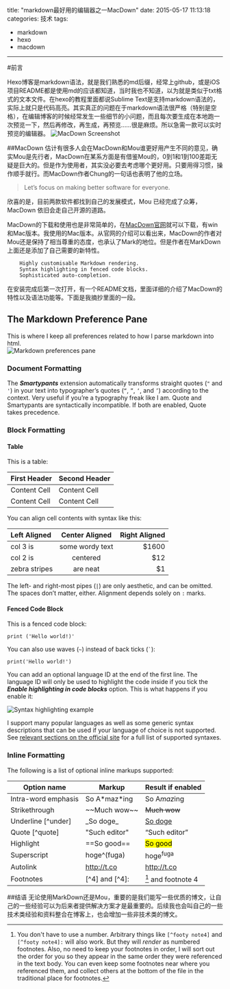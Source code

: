 title: "markdown最好用的编辑器之一MacDown"
date: 2015-05-17 11:13:18
categories: 技术
tags: 
 - markdown
 - hexo 
 - macdown
---
#前言

Hexo博客是markdown语法，就是我们熟悉的md后缀，经常上github，或是iOS项目README都是使用md的应该都知道，当时我也不知道，以为就是类似于txt格式的文本文件。在hexo的教程里面都说Sublime Text是支持markdown语法的，实际上就只是代码高亮。其实真正的问题在于markdown语法很严格（特别是空格），在编辑博客的时候经常发生一些细节的小问题，而且每次要生成在本地跑一次预览一下，然后再修改，再生成，再预览……很是麻烦。所以急需一款可以实时预览的编辑器。
![MacDown Screenshot](http://d.pr/i/10UGP+)
<!--more-->
##MacDown
估计有很多人会在MacDown和Mou谁更好用产生不同的意见，确实Mou是先行者，MacDown在某系方面是有借鉴Mou的，0到1和1到100差距无疑是巨大的。但是作为使用者，其实没必要去考虑哪个更好用。只要用得习惯，操作顺手就行。而MacDown作者Chung的一句话也表明了他的立场。
> Let’s focus on making better software for everyone.

欣喜的是，目前两款软件都找到自己的发展模式，Mou 已经完成了众筹，MacDown 依旧会走自己开源的道路。

MacDown的下载和使用也是非常简单的，在[MacDown官网](http://macdown.uranusjr.com/)就可以下载，有win和Mac版本。我使用的Mac版本。从官网的介绍可以看出来，MacDown的作者对Mou还是保持了相当尊重的态度，也承认了Mark的地位。但是作者在MarkDown上面还是添加了自己需要的新特性。
```
	Highly customisable Markdown rendering.
	Syntax highlighting in fenced code blocks.
	Sophisticated auto-completion.
```
在安装完成后第一次打开，有一个README文档，里面详细的介绍了MacDown的特性以及语法功能等。下面是我摘抄里面的一段。



## <a name="markdown-pane"></a>The Markdown Preference Pane
This is where I keep all preferences related to how I parse markdown into html.  
![Markdown preferences pane](http://d.pr/i/RQEi+)

### Document Formatting
The ***Smartypants*** extension automatically transforms straight quotes (`"` and `'`) in your text into typographer’s quotes (`“`, `”`, `‘`, and `’`) according to the context. Very useful if you’re a typography freak like I am. Quote and Smartypants are syntactically incompatible. If both are enabled, Quote takes precedence.


### Block Formatting

#### Table

This is a table:

First Header  | Second Header
------------- | -------------
Content Cell  | Content Cell
Content Cell  | Content Cell

You can align cell contents with syntax like this:

| Left Aligned  | Center Aligned  | Right Aligned |
|:------------- |:---------------:| -------------:|
| col 3 is      | some wordy text |         $1600 |
| col 2 is      | centered        |           $12 |
| zebra stripes | are neat        |            $1 |

The left- and right-most pipes (`|`) are only aesthetic, and can be omitted. The spaces don’t matter, either. Alignment depends solely on `:` marks.

#### <a name="fenced-code-block">Fenced Code Block</a>

This is a fenced code block:

```
print ('Hello world!)'
```

You can also use waves (`~`) instead of back ticks (`` ` ``):

~~~
print('Hello world!')
~~~


You can add an optional language ID at the end of the first line. The language ID will only be used to highlight the code inside if you tick the ***Enable highlighting in code blocks*** option. This is what happens if you enable it:

![Syntax highlighting example](http://d.pr/i/9HM6+)

I support many popular languages as well as some generic syntax descriptions that can be used if your language of choice is not supported. See [relevant sections on the official site](http://macdown.uranusjr.com/features/) for a full list of supported syntaxes.


### Inline Formatting

The following is a list of optional inline markups supported:

Option name         | Markup           | Result if enabled     |
--------------------|------------------|-----------------------|
Intra-word emphasis | So A\*maz\*ing   | So A<em>maz</em>ing   |
Strikethrough       | \~~Much wow\~~   | <del>Much wow</del>   |
Underline [^under]  | \_So doge\_      | <u>So doge</u>        |
Quote [^quote]      | \"Such editor\"  | <q>Such editor</q>    |
Highlight           | \==So good\==    | <mark>So good</mark>  |
Superscript         | hoge\^(fuga)     | hoge<sup>fuga</sup>   |
Autolink            | http://t.co      | <http://t.co>         |
Footnotes           | [\^4] and [\^4]: | [^4] and footnote 4   |

[^4]: You don't have to use a number. Arbitrary things like `[^footy note4]` and `[^footy note4]:` will also work. But they will *render* as numbered footnotes. Also, no need to keep your footnotes in order, I will sort out the order for you so they appear in the same order they were referenced in the text body. You can even keep some footnotes near where you referenced them, and collect others at the bottom of the file in the traditional place for footnotes. 

##结语
无论使用MarkDown还是Mou，重要的是我们能写一些优质的博文，让自己的一些经验可以为后来者提供解决方案才是最重要的。后续我也会叫自己的一些技术类经验和资料整合在博客上，也会增加一些非技术类的博文。

